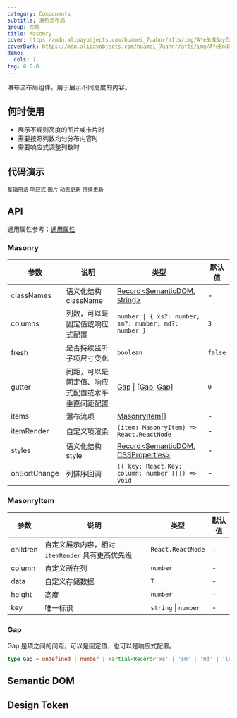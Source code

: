 ```yaml
---
category: Components
subtitle: 瀑布流布局
group: 布局
title: Masonry
cover: https://mdn.alipayobjects.com/huamei_7uahnr/afts/img/A*e8nNSayZcBMAAAAAAAAAAAAADrJ8AQ/original
coverDark: https://mdn.alipayobjects.com/huamei_7uahnr/afts/img/A*e8nNSayZcBMAAAAAAAAAAAAADrJ8AQ/original
demo:
  cols: 1
tag: 6.0.0
---
```


瀑布流布局组件，用于展示不同高度的内容。

## 何时使用

- 展示不规则高度的图片或卡片时
- 需要按照列数均匀分布内容时
- 需要响应式调整列数时

## 代码演示

<!-- prettier-ignore -->
<code src="./demo/basic.tsx">基础用法</code>
<code src="./demo/responsive.tsx">响应式</code>
<code src="./demo/image.tsx">图片</code>
<code src="./demo/dynamic.tsx">动态更新</code>
<code src="./demo/fresh.tsx" debug>持续更新</code>

## API

通用属性参考：[通用属性](/docs/react/common-props)

### Masonry

| 参数 | 说明 | 类型 | 默认值 |
| --- | --- | --- | --- |
| classNames | 语义化结构 className | [Record<SemanticDOM, string>](#semantic-dom) | - |
| columns | 列数，可以是固定值或响应式配置 | `number \| { xs?: number; sm?: number; md?: number }` | `3` |
| fresh | 是否持续监听子项尺寸变化 | `boolean` | `false` |
| gutter | 间距，可以是固定值、响应式配置或水平垂直间距配置 | [Gap](#gap) \| [[Gap](#gap), [Gap](#gap)] | `0` |
| items | 瀑布流项 | [MasonryItem](#masonryitem)[] | - |
| itemRender | 自定义项渲染 | `(item: MasonryItem) => React.ReactNode` | - |
| styles | 语义化结构 style | [Record<SemanticDOM, CSSProperties>](#semantic-dom) | - |
| onSortChange | 列排序回调 | `({ key: React.Key; column: number }[]) => void` | - |

### MasonryItem

| 参数     | 说明                                             | 类型                 | 默认值 |
| -------- | ------------------------------------------------ | -------------------- | ------ |
| children | 自定义展示内容，相对 `itemRender` 具有更高优先级 | `React.ReactNode`    | -      |
| column   | 自定义所在列                                     | `number`             | -      |
| data     | 自定义存储数据                                   | `T`                  | -      |
| height   | 高度                                             | `number`             | -      |
| key      | 唯一标识                                         | `string` \| `number` | -      |

### Gap

Gap 是项之间的间距，可以是固定值，也可以是响应式配置。

```ts
type Gap = undefined | number | Partial<Record<'xs' | 'sm' | 'md' | 'lg' | 'xl' | 'xxl', number>>;
```

## Semantic DOM

<code src="./demo/_semantic.tsx" simplify="true"></code>

## Design Token

<ComponentTokenTable component="Alert"></ComponentTokenTable>
